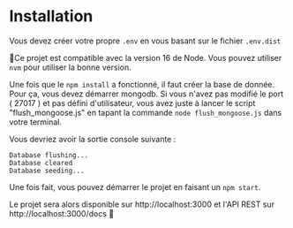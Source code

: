 # Installation

Vous devez créer votre propre `.env` en vous basant sur le fichier `.env.dist`

🚨Ce projet est compatible avec la version 16 de Node. Vous pouvez utiliser `nvm` pour utiliser la bonne version.

Une fois que le `npm install` a fonctionné, il faut créer la base de donnée.
Pour ça, vous devez démarrer mongodb. Si vous n'avez pas modifié le port ( 27017 ) et pas défini d'utilisateur, vous avez juste à lancer le script "flush_mongoose.js" en tapant la commande `node flush_mongoose.js` dans votre terminal.

Vous devriez avoir la sortie console suivante :

```shell
Database flushing...
Database cleared
Database seeding...
```

Une fois fait, vous pouvez démarrer le projet en faisant un `npm start`.

Le projet sera alors disponible sur http://localhost:3000 et l'API REST sur http://localhost:3000/docs 🎉
